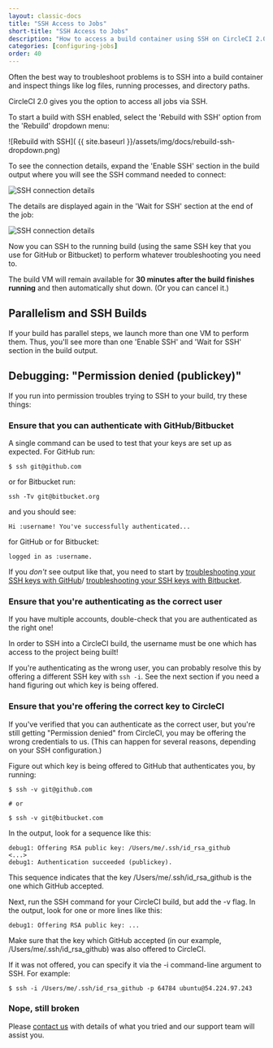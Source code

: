 ```yaml
---
layout: classic-docs
title: "SSH Access to Jobs"
short-title: "SSH Access to Jobs"
description: "How to access a build container using SSH on CircleCI 2.0"
categories: [configuring-jobs]
order: 40
---
```


Often the best way to troubleshoot problems is to SSH into a build container and inspect 
things like log files, running processes, and directory paths.

CircleCI 2.0 gives you the option to access all jobs via SSH.

To start a build with SSH enabled, select the 'Rebuild with SSH' option from
the 'Rebuild' dropdown menu:

![Rebuild with SSH](  {{ site.baseurl }}/assets/img/docs/rebuild-ssh-dropdown.png)

To see the connection details, expand the 'Enable SSH' section in the build output where you will see the SSH command needed to connect:

![SSH connection details](https://circleci-discourse.s3.amazonaws.com/optimized/2X/5/57f50e26ec245d0373c4265ec4375641553bdbdb_1_690x295.png)

The details are displayed again in the 'Wait for SSH' section at the end of the job:

![SSH connection details](https://circleci-discourse.s3.amazonaws.com/optimized/2X/5/514e8aec3e8017dac8e8d401d22432026b473161_1_690x281.png)

Now you can SSH to the running build (using the same SSH key
that you use for GitHub or Bitbucket) to perform whatever troubleshooting
you need to.

The build VM will remain available for **30 minutes after the build finishes running**
and then automatically shut down. (Or you can cancel it.)

## Parallelism and SSH Builds

If your build has parallel steps, we launch more than one VM
to perform them. Thus, you'll see more than one 'Enable SSH' and
'Wait for SSH' section in the build output.

## Debugging: "Permission denied (publickey)"

If you run into permission troubles trying to SSH to your build, try
these things:

### Ensure that you can authenticate with GitHub/Bitbucket

A single command can be used to test that your keys are set up as expected. For 
GitHub run:

```
$ ssh git@github.com
```

or for Bitbucket run:

```
ssh -Tv git@bitbucket.org
```

and you should see:

```
Hi :username! You've successfully authenticated...
```

for GitHub or for Bitbucket:

```
logged in as :username.
```

If you _don't_ see output like that, you need to start by
[troubleshooting your SSH keys with GitHub](https://help.github.com/articles/error-permission-denied-publickey)/
[troubleshooting your SSH keys with Bitbucket](https://confluence.atlassian.com/bitbucket/troubleshoot-ssh-issues-271943403.html).

### Ensure that you're authenticating as the correct user

If you have multiple accounts, double-check that you are
authenticated as the right one!

In order to SSH into a CircleCI build, the username must be one which has
access to the project being built!

If you're authenticating as the wrong user, you can probably resolve this
by offering a different SSH key with `ssh -i`. See the next section if
you need a hand figuring out which key is being offered.

### Ensure that you're offering the correct key to CircleCI

If you've verified that you can authenticate as the correct
user, but you're still getting "Permission denied" from CircleCI, you
may be offering the wrong credentials to us. (This can happen for
several reasons, depending on your SSH configuration.)

Figure out which key is being offered to GitHub that authenticates you, by
running:

```
$ ssh -v git@github.com

# or

$ ssh -v git@bitbucket.com
```

In the output, look for a sequence like this:

```
debug1: Offering RSA public key: /Users/me/.ssh/id_rsa_github
<...>
debug1: Authentication succeeded (publickey).
```

This sequence indicates that the key /Users/me/.ssh/id_rsa_github is the one which
GitHub accepted.

Next, run the SSH command for your CircleCI build, but add the -v flag.
In the output, look for one or more lines like this:

```
debug1: Offering RSA public key: ...
```

Make sure that the key which GitHub accepted (in our
example, /Users/me/.ssh/id_rsa_github) was also offered to CircleCI.

If it was not offered, you can specify it via the -i command-line
argument to SSH. For example:

```
$ ssh -i /Users/me/.ssh/id_rsa_github -p 64784 ubuntu@54.224.97.243
```

### Nope, still broken

Please [contact us](mailto:support@circleci.com) with details of what you tried and our support team will assist you.